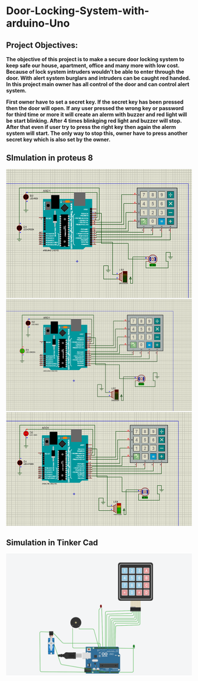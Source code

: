 # Door-Locking-System-with-arduino-Uno


## Project Objectives:  

**The objective of this project is to make a secure door locking system to keep safe our house, apartment, office and many more with low cost. Because of lock system intruders wouldn’t be able to enter through the door. With alert system burglars and intruders can be caught red handed. In this project main owner has all control of the door and can control alert system.**

**First owner have to set a secret key. If the secret key has been pressed then the door will open. If any user pressed the wrong key or password for third time or more it will create an alerm with buzzer and red light will be start blinking. After 4 times blinkging red light and buzzer will stop. After that even if user try to press the right key then again the alerm system will start. The only way to stop this, owner have to press another secret key which is also set by the owner.**

## SImulation in proteus 8
![](https://github.com/Ridowan-sajid/Door-Locking-System-with-arduino-Uno/blob/master/images/1.png)
![](https://github.com/Ridowan-sajid/Door-Locking-System-with-arduino-Uno/blob/master/images/2.png)
![](https://github.com/Ridowan-sajid/Door-Locking-System-with-arduino-Uno/blob/master/images/3.png)

## Simulation in Tinker Cad
![](https://github.com/Ridowan-sajid/Door-Locking-System-with-arduino-Uno/blob/master/images/tinker.png)
